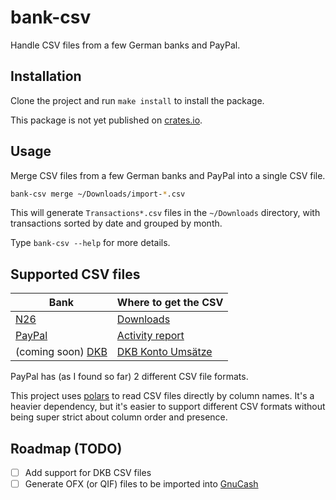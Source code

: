 # bank-csv

Handle CSV files from a few German banks and PayPal.

## Installation

Clone the project and run `make install` to install the package.

This package is not yet published on [crates.io](https://crates.io/).

## Usage

Merge CSV files from a few German banks and PayPal into a single CSV file.

```bash
bank-csv merge ~/Downloads/import-*.csv
```

This will generate `Transactions*.csv` files in the `~/Downloads` directory, with transactions sorted by date and grouped by month.

Type `bank-csv --help` for more details.

## Supported CSV files

| Bank                                     | Where to get the CSV                                                                      |
|------------------------------------------|-------------------------------------------------------------------------------------------|
| [N26](https://n26.com/)                  | [Downloads](https://app.n26.com/downloads)                                                |
| [PayPal](https://www.paypal.com/)        | [Activity report](https://www.paypal.com/reports/dlog)                                    |
| (coming soon) [DKB](https://www.dkb.de/) | [DKB Konto Umsätze](https://www.ib.dkb.de/banking/finanzstatus/kontoumsaetze?$event=init) | 

PayPal has (as I found so far) 2 different CSV file formats.

This project uses [polars](https://github.com/pola-rs/polars) to read CSV files directly by column names.
It's a heavier dependency, but it's easier to support different CSV formats without being super strict about column order and presence.  

## Roadmap (TODO)

- [ ] Add support for DKB CSV files
- [ ] Generate OFX (or QIF) files to be imported into [GnuCash](https://www.gnucash.org/)
